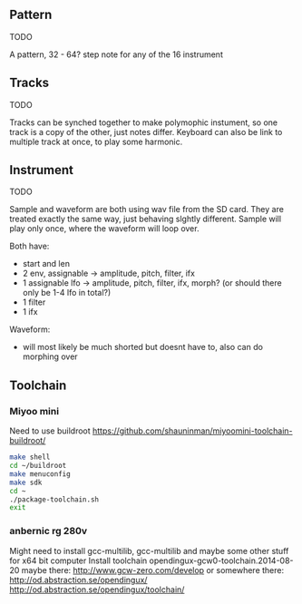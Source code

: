 ## Pattern

TODO

A pattern, 32 - 64? step note for any of the 16 instrument

## Tracks

TODO

Tracks can be synched together to make polymophic instument, so one track is a copy of the other, just notes differ.
Keyboard can also be link to multiple track at once, to play some harmonic.

## Instrument

TODO

Sample and waveform are both using wav file from the SD card. They are treated exactly the same way, just behaving slghtly different. Sample will play only once, where the waveform will loop over.

Both have:
- start and len
- 2 env, assignable -> amplitude, pitch, filter, ifx
- 1 assignable lfo -> amplitude, pitch, filter, ifx, morph? (or should there only be 1-4 lfo in total?)
- 1 filter
- 1 ifx

Waveform:
- will most likely be much shorted but doesnt have to, also can do morphing over


## Toolchain
### Miyoo mini

Need to use buildroot https://github.com/shauninman/miyoomini-toolchain-buildroot/

```sh
make shell
cd ~/buildroot
make menuconfig
make sdk
cd ~
./package-toolchain.sh
exit
```

### anbernic rg 280v

Might need to install gcc-multilib, gcc-multilib and maybe some other stuff for x64 bit computer
Install toolchain opendingux-gcw0-toolchain.2014-08-20
maybe there: http://www.gcw-zero.com/develop
or somewhere there: http://od.abstraction.se/opendingux/
                    http://od.abstraction.se/opendingux/toolchain/